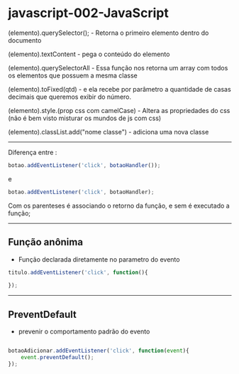 # javascript-002-JavaScript

(elemento).querySelector(); - Retorna o primeiro elemento dentro do documento

(elemento).textContent - pega o conteúdo do elemento

(elemento).querySelectorAll - Essa função nos retorna um array com todos os elementos que possuem a mesma classe


(elemento).toFixed(qtd) -  e ela recebe por parâmetro a quantidade de casas decimais que queremos exibir do número.

(elemento).style.(prop css com camelCase) - Altera as propriedades do css (não é bem visto misturar os mundos de js com css)

(elemento).classList.add("nome classe") - adiciona uma nova classe 

------------------------

Diferença entre : 
```js
botao.addEventListener('click', botaoHandler());
```
e
```js
botao.addEventListener('click', botaoHandler);
```

Com os parenteses é associando o retorno da função, e sem é executado a função;

------------------------

## Função anônima 
 - Função declarada diretamente no parametro do evento

```js
titulo.addEventListener('click', function(){
   
});

```

---------

## PreventDefault

 - prevenir o comportamento padrão do evento

```js

botaoAdicionar.addEventListener('click', function(event){
    event.preventDefault();
});
```
